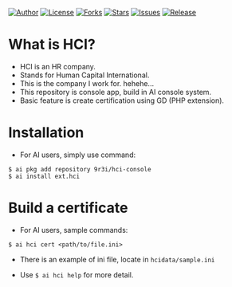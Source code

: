 
[![Author](https://img.shields.io/badge/author-9r3i-lightgrey.svg)](https://github.com/9r3i)
[![License](https://img.shields.io/github/license/9r3i/hci.svg)](https://github.com/9r3i/hci/blob/master/license.txt)
[![Forks](https://img.shields.io/github/forks/9r3i/hci.svg)](https://github.com/9r3i/hci/network)
[![Stars](https://img.shields.io/github/stars/9r3i/hci.svg)](https://github.com/9r3i/hci/stargazers)
[![Issues](https://img.shields.io/github/issues/9r3i/hci.svg)](https://github.com/9r3i/hci/issues)
[![Release](https://img.shields.io/github/release/9r3i/hci.svg)](https://github.com/9r3i/hci/releases)


# What is HCI?
- HCI is an HR company.
- Stands for Human Capital International.
- This is the company I work for. hehehe...
- This repository is console app, build in AI console system.
- Basic feature is create certification using GD (PHP extension).


# Installation
- For AI users, simply use command:

```
$ ai pkg add repository 9r3i/hci-console
$ ai install ext.hci
```


# Build a certificate
- For AI users, sample commands:

```
$ ai hci cert <path/to/file.ini>
```

- There is an example of ini file, locate in ```hcidata/sample.ini``` 


- Use ```$ ai hci help``` for more detail.


